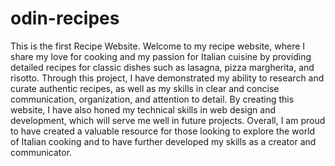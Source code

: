 # odin-recipes
This is the first Recipe Website.
Welcome to my recipe website, where I share my love for cooking and my passion for Italian cuisine by providing detailed recipes for classic dishes such as lasagna, pizza margherita, and risotto. Through this project, I have demonstrated my ability to research and curate authentic recipes, as well as my skills in clear and concise communication, organization, and attention to detail. By creating this website, I have also honed my technical skills in web design and development, which will serve me well in future projects. Overall, I am proud to have created a valuable resource for those looking to explore the world of Italian cooking and to have further developed my skills as a creator and communicator.
